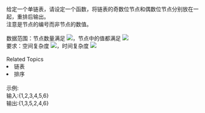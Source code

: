<div>  给定一个单链表，请设定一个函数，将链表的奇数位节点和偶数位节点分别放在一起，重排后输出。 </div> <div>  注意是节点的编号而非节点的数值。 </div> <div>  <br> </div> <div>  数据范围：节点数量满足 <img src="https://www.nowcoder.com/equation?tex=0%20%5Cle%20n%20%5Cle%2010%5E5">，节点中的值都满足 <img src="https://www.nowcoder.com/equation?tex=0%20%5Cle%20val%20%5Cle%201000"><br> </div> <div>  要求：空间复杂度 <img src="https://www.nowcoder.com/equation?tex=O(n)">，时间复杂度 <img src="https://www.nowcoder.com/equation?tex=O(n)">  </div><div><br></div><div><div>Related Topics</div><div><li>链表</li><li>排序</li></div></div><br>示例:<br>输入:{1,2,3,4,5,6}<br>输出:{1,3,5,2,4,6}
<br>